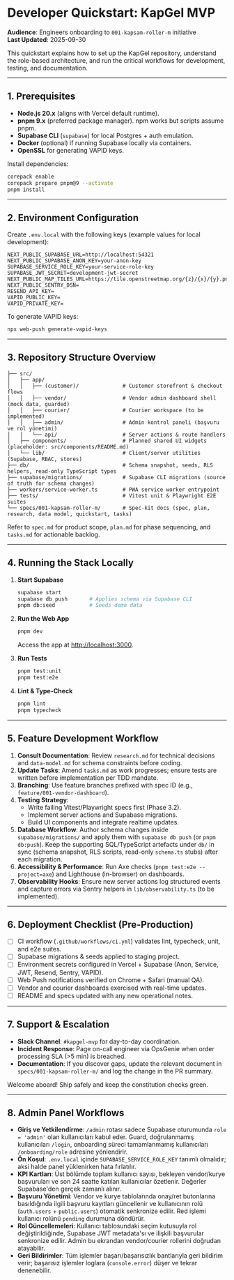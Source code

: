 # Developer Quickstart: KapGel MVP

**Audience**: Engineers onboarding to `001-kapsam-roller-m` initiative  \
**Last Updated**: 2025-09-30

This quickstart explains how to set up the KapGel repository, understand the role-based architecture, and run the critical workflows for development, testing, and documentation.

---

## 1. Prerequisites

- **Node.js 20.x** (aligns with Vercel default runtime).
- **pnpm 9.x** (preferred package manager). npm works but scripts assume pnpm.
- **Supabase CLI** (`supabase`) for local Postgres + auth emulation.
- **Docker** (optional) if running Supabase locally via containers.
- **OpenSSL** for generating VAPID keys.

Install dependencies:

```bash
corepack enable
corepack prepare pnpm@9 --activate
pnpm install
```

---

## 2. Environment Configuration

Create `.env.local` with the following keys (example values for local development):

```env
NEXT_PUBLIC_SUPABASE_URL=http://localhost:54321
NEXT_PUBLIC_SUPABASE_ANON_KEY=your-anon-key
SUPABASE_SERVICE_ROLE_KEY=your-service-role-key
SUPABASE_JWT_SECRET=development-jwt-secret
NEXT_PUBLIC_MAP_TILES_URL=https://tile.openstreetmap.org/{z}/{x}/{y}.png
NEXT_PUBLIC_SENTRY_DSN=
RESEND_API_KEY=
VAPID_PUBLIC_KEY=
VAPID_PRIVATE_KEY=
```

To generate VAPID keys:

```bash
npx web-push generate-vapid-keys
```

---

## 3. Repository Structure Overview

```
├── src/
│   ├── app/
│   │   ├── (customer)/              # Customer storefront & checkout flows
│   │   ├── vendor/                  # Vendor admin dashboard shell (mock data, guarded)
│   │   ├── courier/                 # Courier workspace (to be implemented)
│   │   ├── admin/                   # Admin kontrol paneli (başvuru ve rol yönetimi)
│   │   └── api/                     # Server actions & route handlers
│   ├── components/                  # Planned shared UI widgets (placeholder: src/components/README.md)
│   └── lib/                         # Client/server utilities (Supabase, RBAC, stores)
├── db/                              # Schema snapshot, seeds, RLS helpers, read-only TypeScript types
├── supabase/migrations/             # Supabase CLI migrations (source of truth for schema changes)
├── workers/service-worker.ts        # PWA service worker entrypoint
├── tests/                           # Vitest unit & Playwright E2E suites
└── specs/001-kapsam-roller-m/       # Spec-kit docs (spec, plan, research, data model, quickstart, tasks)
```

Refer to `spec.md` for product scope, `plan.md` for phase sequencing, and `tasks.md` for actionable backlog.

---

## 4. Running the Stack Locally

1. **Start Supabase**

   ```bash
   supabase start
   supabase db push       # Applies schema via Supabase CLI
   pnpm db:seed           # Seeds demo data
   ```

2. **Run the Web App**

   ```bash
   pnpm dev
   ```

   Access the app at [http://localhost:3000](http://localhost:3000).

3. **Run Tests**

   ```bash
   pnpm test:unit
   pnpm test:e2e
   ```

4. **Lint & Type-Check**

   ```bash
   pnpm lint
   pnpm typecheck
   ```

---

## 5. Feature Development Workflow

1. **Consult Documentation**: Review `research.md` for technical decisions and `data-model.md` for schema constraints before coding.
2. **Update Tasks**: Amend `tasks.md` as work progresses; ensure tests are written before implementation per TDD mandate.
3. **Branching**: Use feature branches prefixed with spec ID (e.g., `feature/001-vendor-dashboard`).
4. **Testing Strategy**:
   - Write failing Vitest/Playwright specs first (Phase 3.2).
   - Implement server actions and Supabase migrations.
   - Build UI components and integrate realtime updates.
5. **Database Workflow**: Author schema changes inside `supabase/migrations/` and apply them with `supabase db push` (or `pnpm db:push`). Keep the supporting SQL/TypeScript artefacts under `db/` in sync (schema snapshot, RLS scripts, read-only `schema.ts` stubs) after each migration.
6. **Accessibility & Performance**: Run Axe checks (`pnpm test:e2e --project=axe`) and Lighthouse (in-browser) on dashboards.
7. **Observability Hooks**: Ensure new server actions log structured events and capture errors via Sentry helpers in `lib/observability.ts` (to be implemented).

---

## 6. Deployment Checklist (Pre-Production)

- [ ] CI workflow (`.github/workflows/ci.yml`) validates lint, typecheck, unit, and e2e suites.
- [ ] Supabase migrations & seeds applied to staging project.
- [ ] Environment secrets configured in Vercel + Supabase (Anon, Service, JWT, Resend, Sentry, VAPID).
- [ ] Web Push notifications verified on Chrome + Safari (manual QA).
- [ ] Vendor and courier dashboards exercised with real-time updates.
- [ ] README and specs updated with any new operational notes.

---

## 7. Support & Escalation

- **Slack Channel**: `#kapgel-mvp` for day-to-day coordination.
- **Incident Response**: Page on-call engineer via OpsGenie when order processing SLA (>5 min) is breached.
- **Documentation**: If you discover gaps, update the relevant document in `specs/001-kapsam-roller-m/` and log the change in the PR summary.

Welcome aboard! Ship safely and keep the constitution checks green.

---

## 8. Admin Panel Workflows

- **Giriş ve Yetkilendirme**: `/admin` rotası sadece Supabase oturumunda `role = 'admin'` olan kullanıcıları kabul eder. Guard, doğrulanmamış kullanıcıları `/login`, onboarding süreci tamamlanmamış kullanıcıları `/onboarding/role` adresine yönlendirir.
- **Ön Koşul**: `.env.local` içinde `SUPABASE_SERVICE_ROLE_KEY` tanımlı olmalıdır; aksi halde panel yüklenirken hata fırlatılır.
- **KPI Kartları**: Üst bölümde toplam kullanıcı sayısı, bekleyen vendor/kurye başvuruları ve son 24 saatte katılan kullanıcılar özetlenir. Değerler Supabase'den gerçek zamanlı alınır.
- **Başvuru Yönetimi**: Vendor ve kurye tablolarında onay/ret butonlarına basıldığında ilgili başvuru kayıtları güncellenir ve kullanıcının rolü (`auth.users` + `public.users`) otomatik senkronize edilir. Red işlemi kullanıcı rolünü `pending` durumuna döndürür.
- **Rol Güncellemeleri**: Kullanıcı tablosundaki seçim kutusuyla rol değiştirildiğinde, Supabase JWT metadata'sı ve ilişkili başvurular senkronize edilir. Admin bu ekrandan vendor/courier rollerini doğrudan atayabilir.
- **Geri Bildirimler**: Tüm işlemler başarı/başarısızlık bantlarıyla geri bildirim verir; başarısız işlemler loglara (`console.error`) düşer ve tekrar denenebilir.

